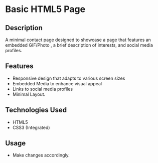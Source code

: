 # Basic HTML5 Page

## Description
A minimal contact page designed to showcase a page that features an embedded GIF/Photo , a brief description of interests, and social media profiles.

## Features
- Responsive design that adapts to various screen sizes
- Embedded Media to enhance visual appeal
- Links to social media profiles
- Minimal Layout.

## Technologies Used
- HTML5
- CSS3 (Integrated)

## Usage
- Make changes accordingly.



